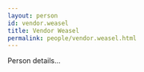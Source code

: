 ```yaml
---
layout: person
id: vendor.weasel
title: Vendor Weasel
permalink: people/vendor.weasel.html
---
```


Person details...